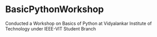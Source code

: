 # BasicPythonWorkshop
Conducted a Workshop on Basics of Python at Vidyalankar Institute of Technology under IEEE-VIT Student Branch
